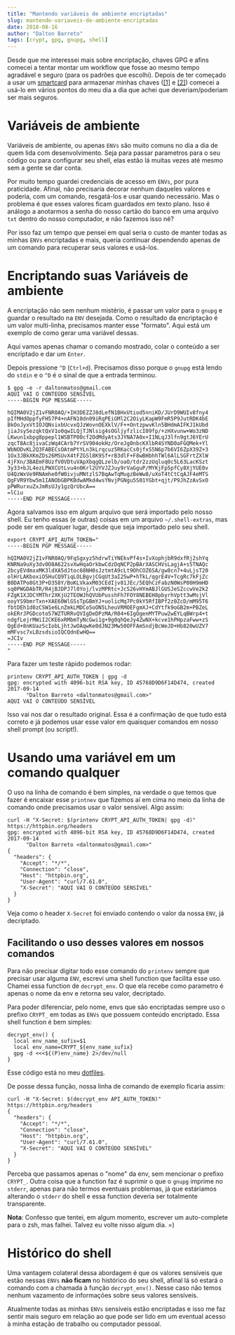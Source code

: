 ```yaml
---
title: "Mantendo variáveis de ambiente encriptadas"
slug: mantendo-variaveis-de-ambiente-encriptadas
date: 2018-08-16
author: "Dalton Barreto"
tags: [crypt, gpg, gnupg, shell]
---
```


Desde que me interessei mais sobre encriptação, chaves GPG e afins comecei a tentar montar um workflow que fosse ao mesmo tempo agradável e seguro (para os padrões que escolhi).
Depois de ter começado a usar um [smartcard](/tags/yubikey) para armazenar minhas chaves ([[1]](/2018/07/preparando-uma-yubikey-4-nano-para-uso-diario/) e [[2]](/2018/08/usando-seu-keyring-gpg-para-guardar-sua-chave-ssh/)) comecei a usá-lo em vários pontos do meu dia a dia que achei que deveriam/poderiam ser mais seguros.

# Variáveis de ambiente

Variáveis de ambiente, ou apenas `ENVs` são muito comuns no dia a dia de quem lida com desenvolvimento. Seja para passar parametros para o seu código ou para configurar seu shell, elas estão lá muitas vezes até mesmo sem a gente se dar conta.

Por muito tempo guardei credenciais de acesso em `ENVs`, por pura praticidade. Afinal, não precisaria decorar nenhum daqueles valores e poderia, com um comando, resgatá-los e usar quando necessário.  Mas o problema é que esses valores ficam guardados em texto plano. Isso é análogo a anotarmos a senha do nosso cartão do banco em uma arquivo `txt` dentro do nosso computador, e não fazemos isso né?

Por isso faz um tempo que pensei em qual seria o custo de manter todas as minhas `ENVs` encriptadas e mais, queria continuar dependendo apenas de um comando para recuperar seus valores e usá-los.


# Encriptando suas Variáveis de ambiente

A encriptação não sem nenhum mistério, é passar um valor para o `gnupg` e guardar o resultado na `ENV` desejada. Como o resultado da encriptação é um valor multi-linha, precisamos manter esse "formato". Aqui está um exemplo de como gerar uma variável dessas.

Aqui vamos apenas chamar o comando mostrado, colar o conteúdo a ser encriptado e dar um `Enter`.

Depois pressione `^D` (`Ctrl+d`). Precisamos disso porque o `gnupg` está lendo do `stdin` e o `^D` é o sinal de que a entrada terminou.

```
$ gpg -e -r daltonmatos@gmail.com
AQUI VAI O CONTEÚDO SENSÍVEL
-----BEGIN PGP MESSAGE-----

hQIMA0V2jZ1vFNR0AQ/+IH3DEZZJ8dLefN1BHxUtiod5nniKD/JUrD9WUIv8fny4
pIfMHdOppfyFH57P4+nAFN10dn09iRqPEiGMl2C2OiyLKapW9FmR5P9JutRDK4bE
BkOoJyxVtIOJQNsixbUcvxQJzWovnOEXklV/F++OntzpwvKln5BHdmAIFKJ1kUbd
jiaJsySezqktQxV1o0qwILQjTJNlsig4sOGljyfzlicI09fp/+zHXvunw+Wo3zND
LKwun1xbpg8ppepl1WSBTP00cf2OdMdyAts3JYNA7A0x+I1NLqJ3lfn9gtJ6YErU
zqcT8Ac8jivaCzWq4CArb7YrSV904okHz/OreJg0nbcKXlbR4SYND0aFGQMek+Yl
WbNODvKL2Q3FABECsOAtmPtYLn3kLrqcuz5RKacCs0jfxS5N6p7b6VI6ZpX39Z+3
1Ox3JBkXKmZDs26MSUvX4tFZGSl8K9Sf+rB3dlF+F8wBHbhhTWl6AlLSGFrtZXlW
4jFXn/3BAEmF8UzfV0VDtuVApXbqgQLzelb/oaO/tdr2zzUqluq0c5L63LacKSzt
3y33+bJL4ezLPWXCUtLvu4n0Krl2UYVJZJuy9rVaGguP/MYKjFp5pfCy8XjYUE0v
U4QzWxVe9RNAmhe0fW0ivjuMNtzlS7BqAwTqMugzBeWw8/uXoT4tCtCqAJF4eMTS
QgFVR9Ybw5m1IANObGBPKBdwAMkd4wsYNvjPGNgu5S01YGbt+qjt/P9JhZzAvSxO
pPWRurxuZxJmRsUJy1gzQrUbcA==
=lCiu
-----END PGP MESSAGE-----
```

Agora salvamos isso em algum arquivo que será importado pelo nosso shell. Eu tenho essas (e outras) coisas em um arquivo `~/.shell-extras`, mas pode ser em qualquer lugar, desde que seja importado pelo seu shell.

```shell
export CRYPT_API_AUTH_TOKEN="
-----BEGIN PGP MESSAGE-----

hQIMA0V2jZ1vFNR0AQ/9FqSgxyz5hdrwTiYNEkvPf4s+IvXophjbR9dxfRj2shYq
KNRNa9uXy3dvOO8A622svXwHqaOrkbwCdzDqNCP2pBArXASCHVsLagjA+s5TNAQc
2bcyEVdmxxMK3ldXA5dJtoc68NH0sJztmtA9cLt9OhCOZ6SA/gw8cn7+4uLjsT20
olHrLAKboxiO5HuCQ9TiqLOLBgvjCGqUt3aI25wP+hTkL/qgrE4V+TcgRc7kFjZc
B0DATPo8Gt3P+D358Y/BoKLVkaxM03CEdIjv81JEc/5EQhCzFabzN0WsP00H9mHD
sq0PWGDAbTR/R4jBJDPJ7l0Yoj/lvzMPRtc+JcS26vHYmABJlGUSJeSZccwVe2k2
FZgK1XJDCYMThr2XKjU2TEOWJhQVUbPusshFh7FOY8NEBEH8pbyrhVptt3wMsjVl
ooyYS9bmrTxn+XAE60WlGSsTpGBmYJ+uolicMq7Pc0kY5RfIBPf2z0ZcD/mM95T6
fbtDEh1d0zCSW1e6LnZmkLMDCo5oON5LheuVRMOEFgmXJ+CdYtfk9oGB2m+PBZeL
okERrJPGDcoto57WZTURRvQVIgDeDPzMA/R04+6IgOgenMYTPuw2wEYLqBWrp4+t
ndgfLejrMWiI2CKE6xRMbmTyNcGwi1g+9g0qhQeJy4ZwNX+kcve1hPHpzaFww+zS
QgEd+8nKUazScIobLjhtJwOAqwKe0dJN23Mw50OFFAmSndjBcWeJD+Hb820wUZV7
mMFvsc7xLBzsdsioIQCQdnEwHQ==
=JCIv
-----END PGP MESSAGE-----
"
```

Para fazer um teste rápido podemos rodar:

```
printenv CRYPT_API_AUTH_TOKEN | gpg -d
gpg: encrypted with 4096-bit RSA key, ID 45768D9D6F14D474, created 2017-09-14
      "Dalton Barreto <daltonmatos@gmail.com>"
AQUI VAI O CONTEÚDO SENSÍVEL
```

Isso vai nos dar o resultado original. Essa é a confirmação de que tudo está correto e já podemos usar esse valor em quaisquer comandos em nosso shell prompt (ou script!).


# Usando uma variável em um comando qualquer

O uso na linha de comando é bem simples, na verdade o que temos que fazer é encaixar esse `printnev` que fizemos aí em cima no meio da linha de comando onde precisamos usar o valor sensível. Algo assim:

```
curl -H "X-Secret: $(printenv CRYPT_API_AUTH_TOKEN| gpg -d)" https://httpbin.org/headers            
gpg: encrypted with 4096-bit RSA key, ID 45768D9D6F14D474, created 2017-09-14
      "Dalton Barreto <daltonmatos@gmail.com>"
{
  "headers": {
    "Accept": "*/*", 
    "Connection": "close", 
    "Host": "httpbin.org", 
    "User-Agent": "curl/7.61.0", 
    "X-Secret": "AQUI VAI O CONTEÚDO SENSÍVEL"
  }
}
```

Veja como o header `X-Secret` foi enviado contendo o valor da nossa `ENV`, já decriptado.

## Facilitando o uso desses valores em nossos comandos

Para não precisar digitar todo esse comando do `printenv` sempre que precisar usar alguma `ENV`, escrevi uma shell function que facilita esse uso. Chamei essa function de `decrypt_env`. O que ela recebe como parametro é apenas o nome da env e retorna seu valor, decriptado.

Para poder diferenciar, pelo nome, envs que são encriptadas sempre uso o prefixo `CRYPT_` em todas as `ENVs` que possuem conteúdo encriptado. Essa shell function é bem simples:

```
decrypt_env() {
  local env_name_sufix=$1
  local env_name=CRYPT_${env_name_sufix}
  gpg -d <<<${(P)env_name} 2>/dev/null
}
```

Esse código está no meu [dotfiles](https://github.com/daltonmatos/dotfiles/blob/master/zsh/zshrc#L194-L198).

De posse dessa função, nossa linha de comando de exemplo ficaria assim:

```
curl -H "X-Secret: $(decrypt_env API_AUTH_TOKEN)" https://httpbin.org/headers           
{
  "headers": {
    "Accept": "*/*", 
    "Connection": "close", 
    "Host": "httpbin.org", 
    "User-Agent": "curl/7.61.0", 
    "X-Secret": "AQUI VAI O CONTEÚDO SENSÍVEL"
  }
}
```

Perceba que passamos apenas o "nome" da env, sem mencionar o prefixo `CRYPT_`. Outra coisa que a function faz é suprimir o que o `gnupg` imprime no `stderr`, apenas para não termos eventuais problemas, já que estáriamos alterando o `stderr` do shell e essa function deveria ser totalmente transparente.

**Nota**: Confesso que tentei, em algum momento, escrever um auto-complete para o zsh, mas falhei. Talvez eu volte nisso algum dia. =)

# Histórico do shell

Uma vantagem colateral dessa abordagem é que os valores sensíveis que estão nessas `ENVs` **não ficam** no histórico do seu shell, afinal lá só estará o comando com a chamada à função `decrypt_env()`. Nesse caso não temos nenhum vazamento de informações sobre seus valores sensíveis.

Atualmente todas as minhas `ENVs` sensíveis estão encriptadas e isso me faz sentir mais seguro em relação ao que pode ser lido em um eventual acesso à minha estação de trabalho ou computador pessoal.

